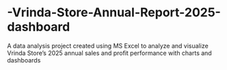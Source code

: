# -Vrinda-Store-Annual-Report-2025-dashboard
A data analysis project created using MS Excel to analyze and visualize Vrinda Store’s 2025 annual sales and profit performance with charts and dashboards
